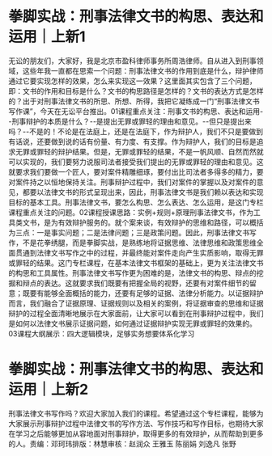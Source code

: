 # 拳脚实战：刑事法律文书的构思、表达和运用｜上新1

无讼的朋友们，大家好，我是北京市盈科律师事务所周浩律师。自从进入到刑事领域，这些年我一直都在思索一个问题：刑事法律文书的作用到底是什么，辩护律师通过它要实现怎样的效果，怎么来实现这一效果？这里面其实包含了三个问题，即：文书的作用和目标是什么？文书的构思路径是怎样的？文书的表达方式是怎样的？出于对刑事法律文书的所思、所想、所得，我把它凝练成一门“刑事法律文书写作课”，今天在无讼平台推出。01课程重点关注：刑事文书的构思、表达和运用--刑事辩护的本质是什么？--是提出无罪或罪轻的理由和意见。--但只是提出来吗？--不是的！不论是在法庭上，还是在法庭下，作为辩护人，我们不只是要做到有话说，还要做到说的话有份量、有力度、有支撑。作为辩护人，我们的目标是追求无罪或罪轻的辩护结果。但是，无罪或罪轻的结果，不是一帆风顺、自然而然就可以实现的，我们要努力说服司法者接受我们提出的无罪或罪轻的理由和意见。这就要求我们要做一个匠人，要对案件精雕细琢，要付出比司法者多得多的精力，要对案件持之以恒地保持关注。刑事辩护过程中，我们对案件的掌握以及对案件的意见，都要以法律文书的形式呈现出来，因此，刑事法律文书是我们赖以表达和实现目标的基本工具。刑事法律文书，要怎么构思、怎么表达、怎么运用，是这门专栏课程重点关注的问题。02课程授课思路：实例+规则+原理刑事法律文书，作为工具类文书，是为有效辩护服务的。就个案来谈，有效辩护的思维和路径，可以概括为三点：一是事实问题；二是法律问题；三是政策问题。因此，刑事法律文书写作，不是花拳绣腿，而是拳脚实战，是熟练地将证据思维、法律思维和政策思维全面贯通到法律文书写作之中的过程，并最终能对案件走向产生实质影响，取得无罪或罪轻的结果。这门专栏课程，在基本法律文书框架的基础上，更为关注法律文书的构思和工具属性。刑事法律文书写作更为困难的是，法律文书的构思、辩点的挖掘和辩点的表达。这就要求我们既要有把握全局的视野，还要有对案件细节的留意；既要有能够全面概括的能力，还要有足够的证据、法律分析能力。以证据辩护而言，我们融合了证据原理、证据规则以及相关的案例，将证据审查的思维和证据辩护的过程全面清晰地展示在大家面前，让大家可以看到在刑事辩护过程中，我们是如何以法律文书展示证据问题，如何通过证据辩护实现无罪或罪轻的效果的。03课程大纲展示：四大逻辑模块，足够实务想要体系化学习

# 拳脚实战：刑事法律文书的构思、表达和运用｜上新2

刑事法律文书写作吗？欢迎大家加入我们的课程。希望通过这个专栏课程，能够为大家展示刑事辩护过程中法律文书的写作方法、写作技巧和写作目标，也期待大家在学习之后能够更加从容地面对刑事辩护，取得更多的有效辩护，从而帮助到更多的人。责编：邓珂玮排版：林慧审核：赵润众 王雅玉 陈丽娟 刘逸凡 张野

